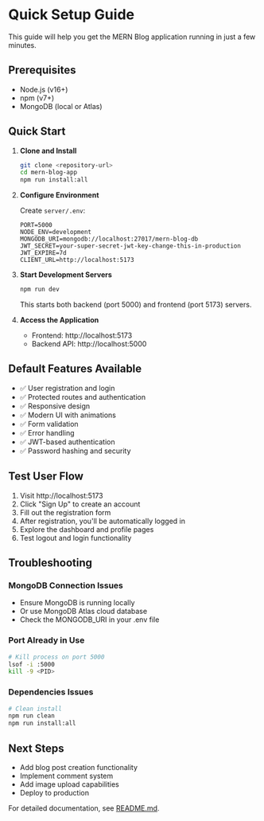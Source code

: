 # Quick Setup Guide

This guide will help you get the MERN Blog application running in just a few minutes.

## Prerequisites

- Node.js (v16+)
- npm (v7+)
- MongoDB (local or Atlas)

## Quick Start

1. **Clone and Install**
   ```bash
   git clone <repository-url>
   cd mern-blog-app
   npm run install:all
   ```

2. **Configure Environment**
   
   Create `server/.env`:
   ```env
   PORT=5000
   NODE_ENV=development
   MONGODB_URI=mongodb://localhost:27017/mern-blog-db
   JWT_SECRET=your-super-secret-jwt-key-change-this-in-production
   JWT_EXPIRE=7d
   CLIENT_URL=http://localhost:5173
   ```

3. **Start Development Servers**
   ```bash
   npm run dev
   ```

   This starts both backend (port 5000) and frontend (port 5173) servers.

4. **Access the Application**
   - Frontend: http://localhost:5173
   - Backend API: http://localhost:5000

## Default Features Available

- ✅ User registration and login
- ✅ Protected routes and authentication
- ✅ Responsive design
- ✅ Modern UI with animations
- ✅ Form validation
- ✅ Error handling
- ✅ JWT-based authentication
- ✅ Password hashing and security

## Test User Flow

1. Visit http://localhost:5173
2. Click "Sign Up" to create an account
3. Fill out the registration form
4. After registration, you'll be automatically logged in
5. Explore the dashboard and profile pages
6. Test logout and login functionality

## Troubleshooting

### MongoDB Connection Issues
- Ensure MongoDB is running locally
- Or use MongoDB Atlas cloud database
- Check the MONGODB_URI in your .env file

### Port Already in Use
```bash
# Kill process on port 5000
lsof -i :5000
kill -9 <PID>
```

### Dependencies Issues
```bash
# Clean install
npm run clean
npm run install:all
```

## Next Steps

- Add blog post creation functionality
- Implement comment system
- Add image upload capabilities
- Deploy to production

For detailed documentation, see [README.md](README.md).

